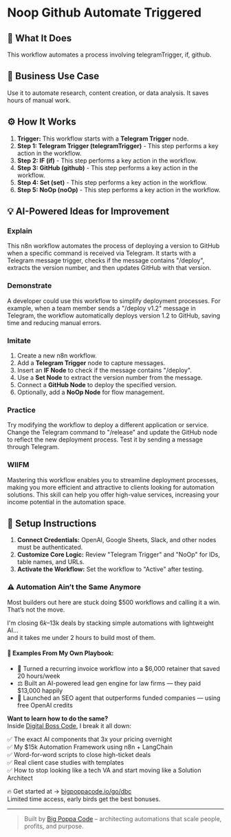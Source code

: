 # Noop Github Automate Triggered

## 🚀 What It Does
This workflow automates a process involving telegramTrigger, if, github.

## 💼 Business Use Case
Use it to automate research, content creation, or data analysis. It saves hours of manual work.

## ⚙️ How It Works
1.  **Trigger:** This workflow starts with a **Telegram Trigger** node.
2. **Step 1: Telegram Trigger (telegramTrigger)** - This step performs a key action in the workflow.
3. **Step 2: IF (if)** - This step performs a key action in the workflow.
4. **Step 3: GitHub (github)** - This step performs a key action in the workflow.
5. **Step 4: Set (set)** - This step performs a key action in the workflow.
6. **Step 5: NoOp (noOp)** - This step performs a key action in the workflow.

## 💡 AI-Powered Ideas for Improvement
### Explain
This n8n workflow automates the process of deploying a version to GitHub when a specific command is received via Telegram. It starts with a Telegram message trigger, checks if the message contains "/deploy", extracts the version number, and then updates GitHub with that version.

### Demonstrate
A developer could use this workflow to simplify deployment processes. For example, when a team member sends a "/deploy v1.2" message in Telegram, the workflow automatically deploys version 1.2 to GitHub, saving time and reducing manual errors.

### Imitate
1. Create a new n8n workflow.
2. Add a **Telegram Trigger** node to capture messages.
3. Insert an **IF Node** to check if the message contains "/deploy".
4. Use a **Set Node** to extract the version number from the message.
5. Connect a **GitHub Node** to deploy the specified version.
6. Optionally, add a **NoOp Node** for flow management.

### Practice
Try modifying the workflow to deploy a different application or service. Change the Telegram command to "/release" and update the GitHub node to reflect the new deployment process. Test it by sending a message through Telegram.

### WIIFM
Mastering this workflow enables you to streamline deployment processes, making you more efficient and attractive to clients looking for automation solutions. This skill can help you offer high-value services, increasing your income potential in the automation space.

## 🔧 Setup Instructions
1. **Connect Credentials:** OpenAI, Google Sheets, Slack, and other nodes must be authenticated.
2. **Customize Core Logic:** Review "Telegram Trigger" and "NoOp" for IDs, table names, and URLs.
3. **Activate the Workflow:** Set the workflow to "Active" after testing.

### ⚠️ Automation Ain’t the Same Anymore

Most builders out here are stuck doing $500 workflows and calling it a win.  
That’s not the move.  

I'm closing $6k–$13k deals by stacking simple automations with lightweight AI...  
and it takes me under 2 hours to build most of them.

#### 🧠 Examples From My Own Playbook:
- 🔁 Turned a recurring invoice workflow into a $6,000 retainer that saved 20 hours/week  
- ⚖️ Built an AI-powered lead gen engine for law firms — they paid $13,000 happily  
- 🚀 Launched an SEO agent that outperforms funded companies — using free OpenAI credits  

**Want to learn how to do the same?**  
Inside [Digital Boss Code](https://bigpoppacode.io/go/dbc), I break it all down:

✅ The exact AI components that 3x your pricing overnight  
✅ My $15k Automation Framework using n8n + LangChain  
✅ Word-for-word scripts to close high-ticket deals  
✅ Real client case studies with templates  
✅ How to stop looking like a tech VA and start moving like a Solution Architect  

🔥 Get started at → [bigpoppacode.io/go/dbc](https://bigpoppacode.io/go/dbc)  
Limited time access, early birds get the best bonuses.

---
> Built by [Big Poppa Code](https://bigpoppacode.io) – architecting automations that scale people, profits, and purpose.
